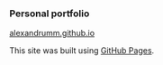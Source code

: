 ### Personal portfolio

[alexandrumm.github.io](https://alexandrumm.github.io/)

This site was built using [GitHub Pages](https://pages.github.com/).
